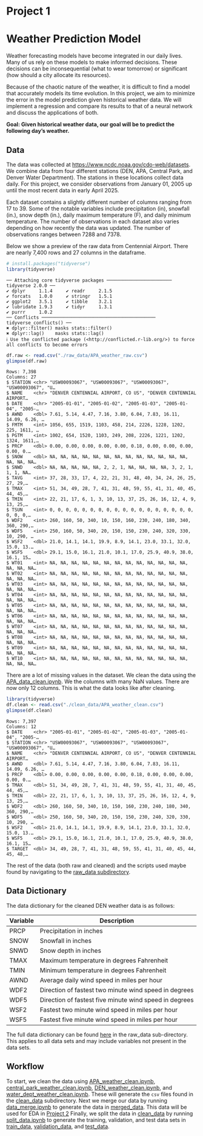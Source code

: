 # Project 1


# Weather Prediction Model

Weather forecasting models have become integrated in our daily lives.
Many of us rely on these models to make informed decisions. These
decisions can be inconsequential (what to wear tomorrow) or significant
(how should a city allocate its resources).

Because of the chaotic nature of the weather, it is difficult to find a
model that accurately models its time evolution. In this project, we aim
to minimize the error in the model prediction given historical weather
data. We will implement a regression and compare its results to that of
a neural network and discuss the applications of both.

**Goal: Given historical weather data, our goal will be to predict the
following day’s weather.**

## Data

The data was collected at <https://www.ncdc.noaa.gov/cdo-web/datasets>.
We combine data from four different stations (DEN, APA, Central Park,
and Denver Water Department). The stations in these locations collect
data daily. For this project, we consider observations from January 01,
2005 up until the most recent data in early April 2025.

Each dataset contains a slightly different number of columns ranging
from 17 to 39. Some of the notable variables include precipitation (in),
snowfall (in.), snow depth (in.), daily maximum temperature (F), and
daily minimum temperature. The number of observations in each dataset
also varies depending on how recently the data was updated. The number
of observations ranges between 7288 and 7378.

Below we show a preview of the raw data from Centennial Airport. There
are nearly 7,400 rows and 27 columns in the dataframe.

``` r
# install.packages("tidyverse")
library(tidyverse)
```

    ── Attaching core tidyverse packages ──────────────────────── tidyverse 2.0.0 ──
    ✔ dplyr     1.1.4     ✔ readr     2.1.5
    ✔ forcats   1.0.0     ✔ stringr   1.5.1
    ✔ ggplot2   3.5.1     ✔ tibble    3.2.1
    ✔ lubridate 1.9.3     ✔ tidyr     1.3.1
    ✔ purrr     1.0.2     
    ── Conflicts ────────────────────────────────────────── tidyverse_conflicts() ──
    ✖ dplyr::filter() masks stats::filter()
    ✖ dplyr::lag()    masks stats::lag()
    ℹ Use the conflicted package (<http://conflicted.r-lib.org/>) to force all conflicts to become errors

``` r
df.raw <- read.csv("./raw_data/APA_weather_raw.csv")
glimpse(df.raw)
```

    Rows: 7,398
    Columns: 27
    $ STATION <chr> "USW00093067", "USW00093067", "USW00093067", "USW00093067", "U…
    $ NAME    <chr> "DENVER CENTENNIAL AIRPORT, CO US", "DENVER CENTENNIAL AIRPORT…
    $ DATE    <chr> "2005-01-01", "2005-01-02", "2005-01-03", "2005-01-04", "2005-…
    $ AWND    <dbl> 7.61, 5.14, 4.47, 7.16, 3.80, 6.04, 7.83, 16.11, 14.09, 6.26, …
    $ FMTM    <int> 1056, 655, 1519, 1103, 458, 214, 2226, 1228, 1202, 225, 1611, …
    $ PGTM    <int> 1002, 654, 1520, 1103, 249, 208, 2226, 1221, 1202, 1324, 1611,…
    $ PRCP    <dbl> 0.00, 0.00, 0.00, 0.00, 0.00, 0.18, 0.00, 0.00, 0.00, 0.00, 0.…
    $ SNOW    <dbl> NA, NA, NA, NA, NA, NA, NA, NA, NA, NA, NA, NA, NA, NA, NA, NA…
    $ SNWD    <dbl> NA, NA, NA, NA, NA, 2, 2, 1, NA, NA, NA, NA, 3, 2, 1, 1, 1, NA…
    $ TAVG    <int> 37, 28, 33, 17, 4, 22, 21, 31, 48, 40, 34, 24, 26, 25, 27, 29,…
    $ TMAX    <int> 51, 34, 49, 28, 7, 41, 31, 48, 59, 55, 41, 31, 40, 45, 44, 45,…
    $ TMIN    <int> 22, 21, 17, 6, 1, 3, 10, 13, 37, 25, 26, 16, 12, 4, 9, 13, 25,…
    $ TSUN    <int> 0, 0, 0, 0, 0, 0, 0, 0, 0, 0, 0, 0, 0, 0, 0, 0, 0, 0, 0, 0, 0,…
    $ WDF2    <int> 260, 160, 50, 340, 10, 150, 160, 230, 240, 180, 340, 360, 290,…
    $ WDF5    <int> 250, 160, 50, 340, 20, 150, 150, 230, 240, 320, 330, 10, 290, …
    $ WSF2    <dbl> 21.0, 14.1, 14.1, 19.9, 8.9, 14.1, 23.0, 33.1, 32.0, 15.0, 13.…
    $ WSF5    <dbl> 29.1, 15.0, 16.1, 21.0, 10.1, 17.0, 25.9, 40.9, 38.0, 16.1, 15…
    $ WT01    <int> NA, NA, NA, NA, NA, NA, NA, NA, NA, NA, NA, NA, NA, NA, NA, NA…
    $ WT02    <int> NA, NA, NA, NA, NA, NA, NA, NA, NA, NA, NA, NA, NA, NA, NA, NA…
    $ WT03    <int> NA, NA, NA, NA, NA, NA, NA, NA, NA, NA, NA, NA, NA, NA, NA, NA…
    $ WT04    <int> NA, NA, NA, NA, NA, NA, NA, NA, NA, NA, NA, NA, NA, NA, NA, NA…
    $ WT05    <int> NA, NA, NA, NA, NA, NA, NA, NA, NA, NA, NA, NA, NA, NA, NA, NA…
    $ WT06    <int> NA, NA, NA, NA, NA, NA, NA, NA, NA, NA, NA, NA, NA, NA, NA, NA…
    $ WT07    <int> NA, NA, NA, NA, NA, NA, NA, NA, NA, NA, NA, NA, NA, NA, NA, NA…
    $ WT08    <int> NA, NA, NA, NA, NA, NA, NA, NA, NA, NA, NA, NA, NA, NA, NA, NA…
    $ WT09    <int> NA, NA, NA, NA, NA, NA, NA, NA, NA, NA, NA, NA, NA, NA, NA, NA…
    $ WT10    <int> NA, NA, NA, NA, NA, NA, NA, NA, NA, NA, NA, NA, NA, NA, NA, NA…

There are a lot of missing values in the dataset. We clean the data
using the [APA_data_clean.ipynb](./APA_data_clean.ipynb). We the columns
with many NaN values. There are now only 12 columns. This is what the
data looks like after cleaning.

``` r
library(tidyverse)
df.clean <- read.csv("./clean_data/APA_weather_clean.csv")
glimpse(df.clean)
```

    Rows: 7,397
    Columns: 12
    $ DATE    <chr> "2005-01-01", "2005-01-02", "2005-01-03", "2005-01-04", "2005-…
    $ STATION <chr> "USW00093067", "USW00093067", "USW00093067", "USW00093067", "U…
    $ NAME    <chr> "DENVER CENTENNIAL AIRPORT, CO US", "DENVER CENTENNIAL AIRPORT…
    $ AWND    <dbl> 7.61, 5.14, 4.47, 7.16, 3.80, 6.04, 7.83, 16.11, 14.09, 6.26, …
    $ PRCP    <dbl> 0.00, 0.00, 0.00, 0.00, 0.00, 0.18, 0.00, 0.00, 0.00, 0.00, 0.…
    $ TMAX    <dbl> 51, 34, 49, 28, 7, 41, 31, 48, 59, 55, 41, 31, 40, 45, 44, 45,…
    $ TMIN    <dbl> 22, 21, 17, 6, 1, 3, 10, 13, 37, 25, 26, 16, 12, 4, 9, 13, 25,…
    $ WDF2    <dbl> 260, 160, 50, 340, 10, 150, 160, 230, 240, 180, 340, 360, 290,…
    $ WDF5    <dbl> 250, 160, 50, 340, 20, 150, 150, 230, 240, 320, 330, 10, 290, …
    $ WSF2    <dbl> 21.0, 14.1, 14.1, 19.9, 8.9, 14.1, 23.0, 33.1, 32.0, 15.0, 13.…
    $ WSF5    <dbl> 29.1, 15.0, 16.1, 21.0, 10.1, 17.0, 25.9, 40.9, 38.0, 16.1, 15…
    $ TARGET  <dbl> 34, 49, 28, 7, 41, 31, 48, 59, 55, 41, 31, 40, 45, 44, 45, 48,…

The rest of the data (both raw and cleaned) and the scripts used maybe
found by navigating to the [raw_data subdirectory](./raw_data).

## Data Dictionary

The data dictionary for the cleaned DEN weather data is as follows:

<table>
<thead>
<tr class="header">
<th>Variable</th>
<th>Description</th>
</tr>
</thead>
<tbody>
<tr class="odd">
<td>PRCP</td>
<td>Precipitation in inches</td>
</tr>
<tr class="even">
<td>SNOW</td>
<td>Snowfall in inches</td>
</tr>
<tr class="odd">
<td>SNWD</td>
<td>Snow depth in inches</td>
</tr>
<tr class="even">
<td>TMAX</td>
<td>Maximum temperature in degrees Fahrenheit</td>
</tr>
<tr class="odd">
<td>TMIN</td>
<td>Minimum temperature in degrees Fahrenheit</td>
</tr>
<tr class="even">
<td>AWND</td>
<td>Average daily wind speed in miles per hour</td>
</tr>
<tr class="odd">
<td>WDF2</td>
<td>Direction of fastest two minute wind speed in degrees</td>
</tr>
<tr class="even">
<td>WDF5</td>
<td>Direction of fastest five minute wind speed in degrees</td>
</tr>
<tr class="odd">
<td>WSF2</td>
<td>Fastest two minute wind speed in miles per hour</td>
</tr>
<tr class="even">
<td>WSF5</td>
<td>Fastest five minute wind speed in miles per hour</td>
</tr>
</tbody>
</table>

The full data dictionary can be found
[here](raw_data/GSOM_documentation.pdf) in the raw_data sub-directory.
This applies to all data sets and may include variables not present in
the data sets.

## Workflow

To start, we clean the data using
[APA_weather_clean.ipynb](./APA_weather_clean.ipynb),
[central_park_weather_clean.ipynb](./central_park_weather_clean.ipynb),
[DEN_weather_clean.ipynb](./DEN_weather_clean.ipynb), and
[water_dept_weather_clean.ipynb](./water_dept_weather_clean.ipynb).
These will generate the `csv` files found in the
[clean_data](./clean_data) subdirectory. Next we merge our data by
running [data_merge.ipynb](./data_merge.ipynb) to generate the data in
[merged_data](./merged_data). This data will be used for EDA in [Project
2](../Project2) Finally, we split the data in [clean_data](./clean_data)
by running [split_data.ipynb](./split_data.ipynb) to generate the
training, validation, and test data sets in [train_data](./train_data),
[validation_data](./validation_data), and [test_data](./test_data).
